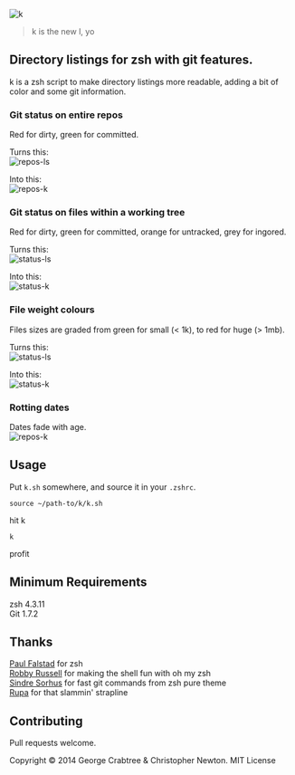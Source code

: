 ![k](https://raw.githubusercontent.com/supercrabtree/k/master/k-logo.png)

> k is the new l, yo

## Directory listings for zsh with git features. 
k is a zsh script to make directory listings more readable, adding a bit of color and some git information.

### Git status on entire repos
Red for dirty, green for committed.

Turns this:  
![repos-ls](https://raw.githubusercontent.com/supercrabtree/k/gh-pages/repos-ls.jpg)

Into this:  
![repos-k](https://raw.githubusercontent.com/supercrabtree/k/gh-pages/repos-k.jpg)

### Git status on files within a working tree
Red for dirty, green for committed, orange for untracked, grey for ingored.

Turns this:  
![status-ls](https://raw.githubusercontent.com/supercrabtree/k/gh-pages/status-ls.jpg)

Into this:  
![status-k](https://raw.githubusercontent.com/supercrabtree/k/gh-pages/status-k.jpg)

### File weight colours
Files sizes are graded from green for small (< 1k), to red for huge (> 1mb).

Turns this:  
![status-ls](https://raw.githubusercontent.com/supercrabtree/k/gh-pages/size-ls.jpg)

Into this:  
![status-k](https://raw.githubusercontent.com/supercrabtree/k/gh-pages/size-k.jpg)

### Rotting dates

Dates fade with age.  
![repos-k](https://raw.githubusercontent.com/supercrabtree/k/gh-pages/repos-k.jpg)


## Usage
Put `k.sh` somewhere, and source it in your `.zshrc`.

```shell
source ~/path-to/k/k.sh
```

hit k

```shell
k
```

profit

## Minimum Requirements
zsh 4.3.11  
Git 1.7.2


## Thanks
[Paul Falstad](http://www.falstad.com/) for zsh  
[Robby Russell](https://github.com/robbyrussell) for making the shell fun with oh my zsh  
[Sindre Sorhus](https://github.com/sindresorhus) for fast git commands from zsh pure theme  
[Rupa](https://github.com/rupa/z) for that slammin' strapline  

## Contributing
Pull requests welcome.

Copyright © 2014 George Crabtree & Christopher Newton. MIT License
